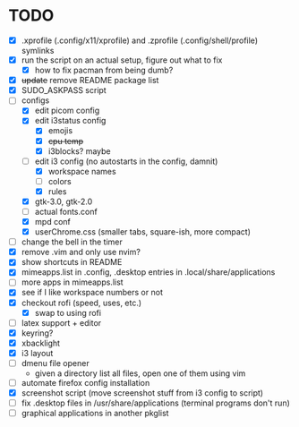 # TODO

- [x] .xprofile (.config/x11/xprofile) and .zprofile (.config/shell/profile) symlinks
- [x] run the script on an actual setup, figure out what to fix
    - [x] how to fix pacman from being dumb?
- [x] ~~update~~ remove README package list
- [x] SUDO_ASKPASS script
- [ ] configs
    - [x] edit picom config
    - [x] edit i3status config
        - [x] emojis
        - [x] ~~cpu temp~~
        - [x] i3blocks? maybe
    - [ ] edit i3 config (no autostarts in the config, damnit)
        - [x] workspace names
        - [ ] colors
        - [x] rules
    - [x] gtk-3.0, gtk-2.0
    - [ ] actual fonts.conf
    - [x] mpd conf
    - [x] userChrome.css (smaller tabs, square-ish, more compact)
- [ ] change the bell in the timer
- [x] remove .vim and only use nvim?
- [x] show shortcuts in README
- [x] mimeapps.list in .config, .desktop entries in .local/share/applications
- [ ] more apps in mimeapps.list
- [x] see if I like workspace numbers or not
- [x] checkout rofi (speed, uses, etc.)
    - [x] swap to using rofi
- [ ] latex support + editor
- [x] keyring?
- [x] xbacklight
- [x] i3 layout
- [ ] dmenu file opener
    - given a directory list all files, open one of them using vim
- [ ] automate firefox config installation
- [x] screenshot script (move screenshot stuff from i3 config to script)
- [ ] fix .desktop files in /usr/share/applications (terminal programs don't run)
- [ ] graphical applications in another pkglist

